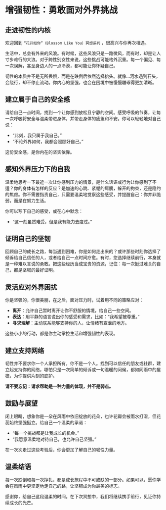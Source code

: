# 增强韧性：勇敢面对外界挑战

## 走进韧性的内核

欢迎回到 `“花开如你”（Blossom Like You）冥想系列` ，很高兴与你再次相遇。

生活中，总会有外来的风浪。有时候，这些风浪只是一路微风，而有时，却是让人寸步难行的大浪。对于跨性别女性来说，这些挑战可能格外沉重。每一个偏见、每一次误解，甚至身边人的一点冷漠，都可能让你怀疑自己。

韧性的本质并不是无所畏惧，而是在跌倒后依然选择抬头。就像…河水遇到石头，会绕行，却不停止流动。你内心的坚强，也会在困境中被慢慢雕琢得更加清晰。

## 建立属于自己的安全感

请给自己一点时间，找到一个让你感到放松且宁静的空间。感受呼吸的节奏，让每一次呼吸将安全与温柔带进身体，并带走身体的疲惫和不安。你可以轻轻地对自己说：

- “此刻，我只属于我自己。”
- “不论外界如何，我都会照顾好自己。”

这份安全感，是你内在的坚实依靠。

## 感知外界压力下的自我

温柔地思考一下最近一次让你感到压力的情景，是什么话语或行为让你感到了不适？你的身体有怎样的反应？是加速的心跳、紧绷的肩膀，躲开的拘束，还是隐约的焦虑。你不需要指责自己，只需要温柔地觉察这些感受，并提醒自己：你并非脆弱，而是在努力生活。

你可以写下自己的感受，或在心中默念：

- “这一刻虽然难受，但是我有能力去度过。”

## 证明自己的坚韧

回顾自己的成长之路，每当遇到困难，你是如何走出来的？或许那些时刻你选择了倾诉给自己信任的人，或者给自己一点时间疗愈。有时，您选择继续前行，本身就是一种难以言说的勇敢。把这些经历当成宝贵的资源，记住：每一次挺过难关的自己，都是坚韧的最好证明。

## 灵活应对外界困扰

你是坚强的，你很美丽，在之后，面对压力时，试着用不同的策略应对：

- **离开**：允许自己暂时离开让你不舒服的情境，给自己一些空间。
- **表达**：用平静的语言说出你的感受和需求，比如：“我希望被尊重。”
- **寻求理解**：主动联系能够支持你的人，让情绪有宣泄的地方。

这些小小的行动，都是你主动掌控生活和增强韧性的表现。

## 建立支持网络

韧性并不要求你一个人承担所有，你不是一个人。找到可以信任的朋友或社群，建立起支持你的网络，哪怕只是一次简单的倾诉或一句温暖的问候，都如同雨中的屋檐，为你提供片刻的庇护。

**请不要忘记：请求帮助是一种力量的体现，并不是弱点。**

## 鼓励与展望

闭上眼睛，想象你是一朵在风雨中依旧绽放的花朵，也许花瓣会被雨水打湿，但花蕊始终坚强挺立。给自己一个温柔的承诺：

- “每一个挑战都是让我成长的机会。”
- “我愿意温柔地对待自己，也允许自己坚强。”

在一次次走过这些考验后，你会更加了解自己的韧性力量。

## 温柔结语

每一次跌倒和每一次挣扎，都是成长旅程中不可或缺的一部分。如果可以，愿你学会在风雨中更坚定地走自己的路，让坚韧成为你最美的标志。

感谢你，给自己这段温柔的时间。在下次冥想中，我们将继续携手前行，见证你持续成长的光芒。
